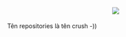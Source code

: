 <h1 align="center">
  <img src="https://readme-typing-svg.herokuapp.com?font=Fira+Code&size=32&duration=3000&pause=1000&color=F78CB4&center=true&vCenter=true&width=435&lines=N+p+m+c;N+h+ớ+v+ã+i"/>
</h1>

Tên repositories là tên crush -))

